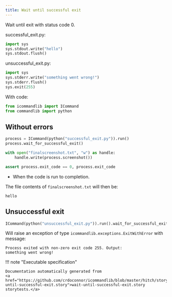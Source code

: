 ```yaml
---
title: Wait until successful exit
---
```




Wait until exit with status code 0.






successful_exit.py:

```python
import sys
sys.stdout.write("hello")
sys.stdout.flush()
```
unsuccessful_exit.py:

```python
import sys
sys.stderr.write("something went wrong!")
sys.stderr.flush()
sys.exit(255)
```

With code:

```python
from icommandlib import ICommand
from commandlib import python

```




## Without errors




```python
process = ICommand(python("successful_exit.py")).run()
process.wait_for_successful_exit()

with open("finalscreenshot.txt", "w") as handle:
    handle.write(process.screenshot())

assert process.exit_code == 0, process.exit_code

```



* When the code is run to completion.

The file contents of `finalscreenshot.txt` will then be:

```
hello
```


## Unsuccessful exit




```python
ICommand(python("unsuccessful_exit.py")).run().wait_for_successful_exit()

```



Will raise an exception of type `icommandlib.exceptions.ExitWithError`
with message:

```
Process exited with non-zero exit code 255. Output:
something went wrong!
```







!!! note "Executable specification"

    Documentation automatically generated from 
    <a href="https://github.com/crdoconnor/icommandlib/blob/master/hitch/story/wait-until-successful-exit.story">wait-until-successful-exit.story
    storytests.</a>

